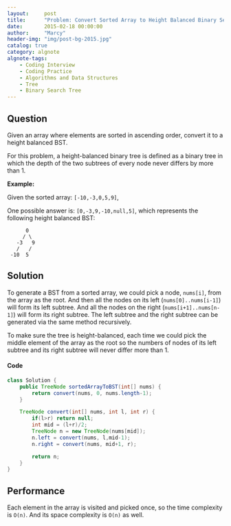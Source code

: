 ```yaml
---
layout:     post
title:      "Problem: Convert Sorted Array to Height Balanced Binary Search Tree"
date:       2015-02-18 00:00:00
author:     "Marcy"
header-img: "img/post-bg-2015.jpg"
catalog: true
category: algnote
algnote-tags:
    - Coding Interview
    - Coding Practice
    - Algorithms and Data Structures
    - Tree
    - Binary Search Tree
---
```


## Question

Given an array where elements are sorted in ascending order, convert it to a height balanced BST.

For this problem, a height-balanced binary tree is defined as a binary tree in which the depth of the two subtrees of every node never differs by more than 1.


**Example:**

Given the sorted array: `[-10,-3,0,5,9]`,

One possible answer is: `[0,-3,9,-10,null,5]`, which represents the following height balanced BST:

```
      0
     / \
   -3   9
   /   /
 -10  5
 ```

## Solution

To generate a BST from a sorted array, we could pick a node, `nums[i]`, from the array as the root. And then all the nodes on its left (`nums[0]..nums[i-1]`) will form its left subtree. And all the nodes on the right (`nums[i+1]..nums[n-1]`) will form its right subtree. The left subtree and the right subtree can be generated via the same method recursively.

To make sure the tree is height-balanced, each time we could pick the middle element of the array as the root so the numbers of nodes of its left subtree and its right subtree will never differ more than 1.

#### Code

```java
class Solution {
    public TreeNode sortedArrayToBST(int[] nums) {
        return convert(nums, 0, nums.length-1);
    }

    TreeNode convert(int[] nums, int l, int r) {
        if(l>r) return null;
        int mid = (l+r)/2;
        TreeNode n = new TreeNode(nums[mid]);
        n.left = convert(nums, l,mid-1);
        n.right = convert(nums, mid+1, r);

        return n;
    }
}
```

## Performance

Each element in the array is visited and picked once, so the time complexity is `O(n)`. And its space complexity is `O(n)` as well.
